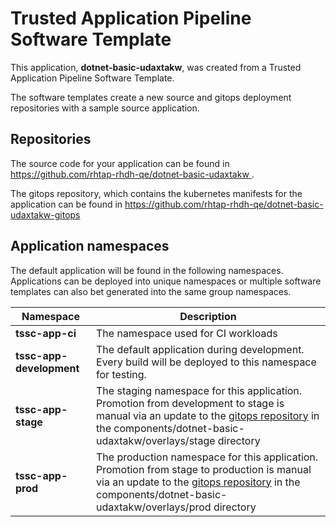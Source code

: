 # Trusted Application Pipeline Software Template

This application, **dotnet-basic-udaxtakw**, was created from a Trusted Application Pipeline Software Template.

The software templates create a new source and gitops deployment repositories with a sample source application. 

## Repositories

The source code for your application can be found in [https://github.com/rhtap-rhdh-qe/dotnet-basic-udaxtakw ](https://github.com/rhtap-rhdh-qe/dotnet-basic-udaxtakw ).
 
The gitops repository, which contains the kubernetes manifests for the application can be found in 
[https://github.com/rhtap-rhdh-qe/dotnet-basic-udaxtakw-gitops ](https://github.com/rhtap-rhdh-qe/dotnet-basic-udaxtakw-gitops ) 

## Application namespaces 

The default application will be found in the following namespaces. Applications can be deployed into unique namespaces or multiple software templates can also bet generated into the same group namespaces.  

|  Namespace   |  Description   |  
| -------- | -------- |
| **tssc-app-ci** | The namespace used for CI workloads |
| **tssc-app-development** | The default application during development. Every build will be deployed to this namespace for testing. |
| **tssc-app-stage** | The staging namespace for this application. Promotion from development to stage is manual via an update to the [gitops repository](https://github.com/rhtap-rhdh-qe/dotnet-basic-udaxtakw-gitops ) in the components/dotnet-basic-udaxtakw/overlays/stage directory |
| **tssc-app-prod** | The production namespace for this application. Promotion from stage to production is manual via an update to the [gitops repository](https://github.com/rhtap-rhdh-qe/dotnet-basic-udaxtakw-gitops ) in the components/dotnet-basic-udaxtakw/overlays/prod directory |